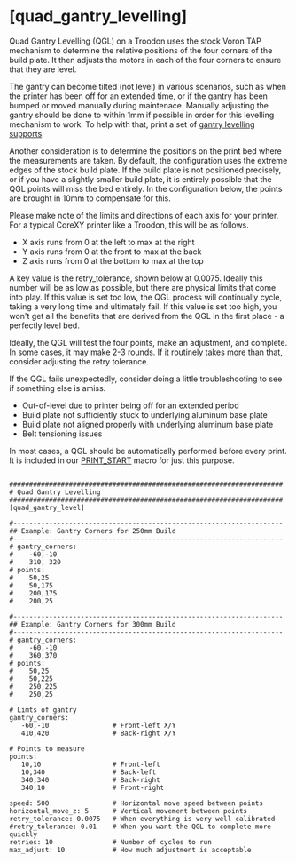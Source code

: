 # [quad_gantry_levelling]
Quad Gantry Levelling (QGL) on a Troodon uses the stock Voron TAP mechanism to determine the relative positions of the four corners of the build plate. It then adjusts the motors in each of the four corners to ensure that they are level. 

The gantry can become tilted (not level) in various scenarios, such as when the printer has been off for an extended time, or if the gantry has been bumped or moved manually during maintenace. 
Manually adjusting the gantry should be done to within 1mm if possible in order for this levelling mechanism to work. To help with that, print a set of [gantry levelling supports](https://github.com/500Foods/WelcomeToTroodon/blob/main/docs/level_1/gantry_levelling.md).

Another consideration is to determine the positions on the print bed where the measurements are taken. By default, the configuration uses the extreme edges of the stock build plate. 
If the build plate is not positioned precisely, or if you have a slightly smaller build plate, it is entirely possible that the QGL points will miss the bed entirely. 
In the configuration below, the points are brought in 10mm to compensate for this.

Please make note of the limits and directions of each axis for your printer. For a typical CoreXY printer like a Troodon, this will be as follows.
- X axis runs from 0 at the left to max at the right
- Y axis runs from 0 at the front to max at the back
- Z axis runs from 0 at the bottom to max at the top

A key value is the retry_tolerance, shown below at 0.0075. Ideally this number will be as low as possible, but there are physical limits that come into play. 
If this value is set too low, the QGL process will continually cycle, taking a very long time and ultimately fail. 
If this value is set too high, you won't get all the benefits that are derived from the QGL in the first place - a perfectly level bed.

Ideally, the QGL will test the four points, make an adjustment, and complete. In some cases, it may make 2-3 rounds. If it routinely takes more than that, consider adjusting the retry tolerance. 

If the QGL fails unexpectedly, consider doing a little troubleshooting to see if something else is amiss.
- Out-of-level due to printer being off for an extended period
- Build plate not sufficiently stuck to underlying aluminum base plate
- Build plate not aligned properly with underlying aluminum base plate
- Belt tensioning issues

In most cases, a QGL should be automatically performed before every print. It is included in our [PRINT_START](https://github.com/500Foods/WelcomeToTroodon/blob/main/macros/PRINT_START.md) macro for just this purpose. 

```

#####################################################################
# Quad Gantry Levelling
#####################################################################
[quad_gantry_level]

#--------------------------------------------------------------------
## Example: Gantry Corners for 250mm Build
#--------------------------------------------------------------------
# gantry_corners:
#    -60,-10
#    310, 320
# points:
#    50,25
#    50,175
#    200,175
#    200,25

#--------------------------------------------------------------------
## Example: Gantry Corners for 300mm Build
#--------------------------------------------------------------------
# gantry_corners:
#    -60,-10
#    360,370
# points:
#    50,25
#    50,225
#    250,225
#    250,25

# Limts of gantry
gantry_corners:          
   -60,-10                # Front-left X/Y
   410,420                # Back-right X/Y

# Points to measure
points:        
   10,10                  # Front-left
   10,340                 # Back-left
   340,340                # Back-right
   340,10                 # Front-right

speed: 500                # Horizontal move speed between points
horizontal_move_z: 5      # Vertical movement between points
retry_tolerance: 0.0075   # When everything is very well calibrated
#retry_tolerance: 0.01    # When you want the QGL to complete more quickly
retries: 10               # Number of cycles to run
max_adjust: 10            # How much adjustment is acceptable
```
